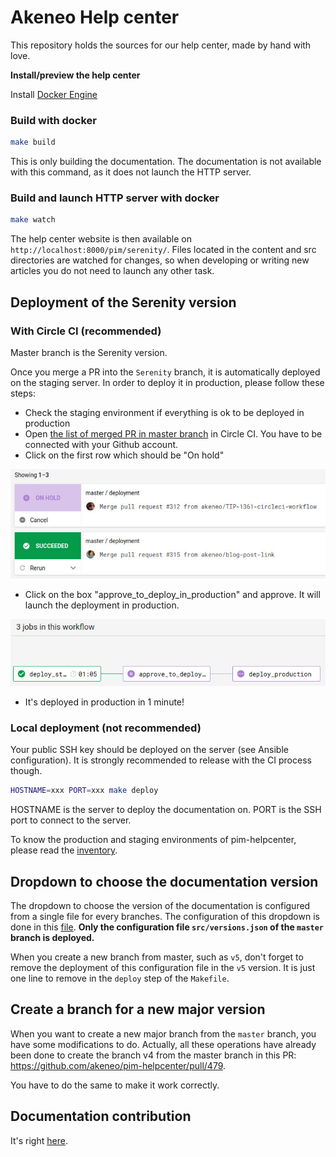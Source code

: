 # Akeneo Help center
This repository holds the sources for our help center, made by hand with love.

**Install/preview the help center**

Install [Docker Engine](https://docs.docker.com/engine/installation/)

### Build with docker

```bash
make build
```

This is only building the documentation. The documentation is not available with this command, as it does not launch the HTTP server. 

### Build and launch HTTP server with docker

```bash
make watch
```

The help center website is then available on `http://localhost:8000/pim/serenity/`.
Files located in the content and src directories are watched for changes, so when developing or writing new articles you do not need to launch any other task.

## Deployment of the Serenity version

### With Circle CI (recommended)

Master branch is the Serenity version.

Once you merge a PR into the `Serenity` branch, it is automatically deployed on the staging server. In order to deploy it in production, please follow these steps:

- Check the staging environment if everything is ok to be deployed in production
- Open [the list of merged PR in master branch](https://circleci.com/gh/akeneo/workflows/pim-helpcenter/tree/master) in Circle CI. You have to be connected with your Github account.
- Click on the first row which should be "On hold"

![List of merged PR in master](.circleci/list_workflows.jpg)

- Click on the box "approve_to_deploy_in_production" and approve. It will launch the deployment in production.

![List of jobs in a workflow](.circleci/list_jobs.jpg)

- It's deployed in production in 1 minute!

### Local deployment (not recommended)

Your public SSH key should be deployed on the server (see Ansible configuration). It is strongly recommended to release with the CI process though.

```bash
HOSTNAME=xxx PORT=xxx make deploy
```

HOSTNAME is the server to deploy the documentation on.
PORT is the SSH port to connect to the server.

To know the production and staging environments of pim-helpcenter, please read the [inventory](https://github.com/akeneo/ansible/blob/master/inventories/core.inventory).

## Dropdown to choose the documentation version

The dropdown to choose the version of the documentation  is configured from a single file for every branches. The configuration of this dropdown is done in this [file](https://github.com/akeneo/pim-helpcenter/blob/master/src/versions.json). **Only the configuration file `src/versions.json` of the `master` branch is deployed.** 

When you create a new branch from master, such as `v5`, don't forget to remove the deployment of this configuration file in the `v5` version. It is just one line to remove in the `deploy` step of the `Makefile`.

## Create a branch for a new major version

When you want to create a new major branch from the `master` branch, you have some modifications to do. Actually, all these operations have already been done to create the branch v4 from the master branch in this PR: https://github.com/akeneo/pim-helpcenter/pull/479.

You have to do the same to make it work correctly.

## Documentation contribution

It's right [here](https://github.com/akeneo/pim-helpcenter/wiki).
